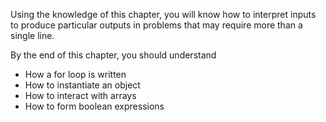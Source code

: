 Using the knowledge of this chapter, you will know how to interpret inputs to produce particular outputs in problems that may require more than a single line.

By the end of this chapter, you should understand
* How a for loop is written
* How to instantiate an object
* How to interact with arrays
* How to form boolean expressions